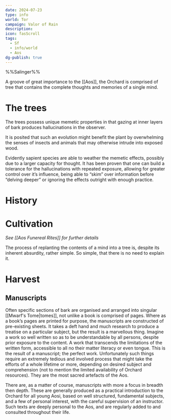 ```yaml
---
date: 2024-07-23
type: info
world: Tor
campaign: Valor of Rain
description:
icon: fasScroll
tags:
  - Sf
  - info/world
  - Aos
dg-publish: true
---
```

%%Salinger%%

A groove of great importance to the [[Aos]], the Orchard is comprised of tree that contains the complete thoughts and memories of a single mind.

# The trees
The trees possess unique memetic properties in that gazing at inner layers of bark produces hallucinations in the observer.

It is posited that such an evolution might benefit the plant by overwhelming the senses of insects and animals that may otherwise intrude into exposed wood.

Evidently sapient species are able to weather the memetic effects, possibly due to a larger capacity for thought.  It has been proven that one can build a tolerance for the hallucinations with repeated exposure, allowing for greater control over it’s influence, being able to “skim” over information before “delving deeper” or ignoring the effects outright with enough practice.

# History


# Cultivation
*See [[Aos Funereal Rites]] for further details*

The process of replanting the contents of a mind into a tree is, despite its inherent absurdity, rather simple.  So simple, that there is no need to explain it.



# Harvest


## Manuscripts
Often specific sections of bark are organised and arranged into singular [[Mwarf's Tome|tomes]], not unlike a book is comprised of pages.  Where as a book’s pages are printed for purpose, the manuscripts are constructed of pre-existing sheets.  It takes a deft hand and much research to produce a treatise on a particular subject, but the result is a marvellous thing.  Imagine a work so well written so as to be understandable by all persons, despite prior exposure to the content.  A work that transcends the limitations of the written form, accessible to all no their matter literacy or even tongue.  This is the result of a manuscript; the perfect work.  Unfortunately such things require an extremely tedious and involved process that might take the efforts of a whole lifetime or more, depending on desired subject and comprehension (not to mention the limited availability of Orchard resources).  They are the most sacred artefacts of the Aos.

There are, as a matter of course, manuscripts with more a focus in breadth then depth.  These are generally produced as a practical introduction to the Orchard for all young Aosi, based on well structured, fundamental subjects, and a few of personal interest, with the careful supervision of an instructor.  Such texts are deeply personal to the Aos, and are regularly added to and consulted throughout their life.